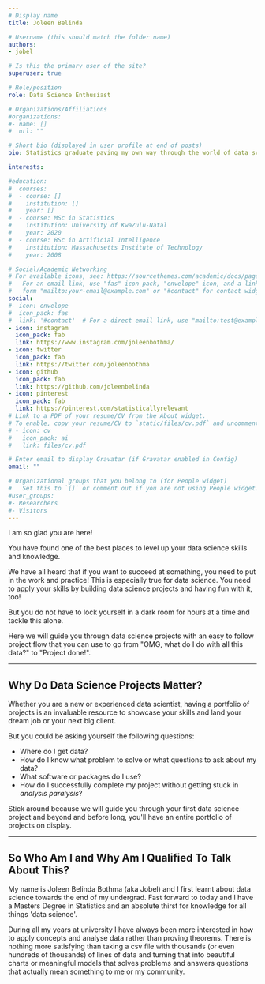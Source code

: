 ```yaml
---
# Display name
title: Joleen Belinda

# Username (this should match the folder name)
authors:
- jobel

# Is this the primary user of the site?
superuser: true

# Role/position
role: Data Science Enthusiast

# Organizations/Affiliations
#organizations:
#- name: []
#  url: ""

# Short bio (displayed in user profile at end of posts)
bio: Statistics graduate paving my own way through the world of data science

interests:

#education:
#  courses:
#  - course: []
#    institution: []
#    year: []
#  - course: MSc in Statistics
#    institution: University of KwaZulu-Natal
#    year: 2020
#  - course: BSc in Artificial Intelligence
#    institution: Massachusetts Institute of Technology
#    year: 2008

# Social/Academic Networking
# For available icons, see: https://sourcethemes.com/academic/docs/page-builder/#icons
#   For an email link, use "fas" icon pack, "envelope" icon, and a link in the
#   form "mailto:your-email@example.com" or "#contact" for contact widget.
social:
#- icon: envelope
#  icon_pack: fas
#  link: '#contact'  # For a direct email link, use "mailto:test@example.org".
- icon: instagram
  icon_pack: fab
  link: https://www.instagram.com/joleenbothma/
- icon: twitter
  icon_pack: fab
  link: https://twitter.com/joleenbothma
- icon: github
  icon_pack: fab
  link: https://github.com/joleenbelinda
- icon: pinterest
  icon_pack: fab
  link: https://pinterest.com/statisticallyrelevant
# Link to a PDF of your resume/CV from the About widget.
# To enable, copy your resume/CV to `static/files/cv.pdf` and uncomment the lines below.
# - icon: cv
#   icon_pack: ai
#   link: files/cv.pdf

# Enter email to display Gravatar (if Gravatar enabled in Config)
email: ""

# Organizational groups that you belong to (for People widget)
#   Set this to `[]` or comment out if you are not using People widget.
#user_groups:
#- Researchers
#- Visitors
---
```


I am so glad you are here! 

You have found one of the best places to level up your data science skills and knowledge.

We have all heard that if you want to succeed at something, you need to put in the work and practice! This is especially true for data science. You need to apply your skills by building data science projects and having fun with it, too!

But you do not have to lock yourself in a dark room for hours at a time and tackle this alone. 

Here we will guide you through data science projects with an easy to follow project flow that you can use to go from "OMG, what do I do with all this data?" to "Project done!". 

---

## Why Do Data Science Projects Matter?

Whether you are a new or experienced data scientist, having a portfolio of projects is an invaluable resource to showcase your skills and land your dream job or your next big client.

But you could be asking yourself the following questions:
- Where do I get data?
- How do I know what problem to solve or what questions to ask about my data?
- What software or packages do I use?
- How do I successfully complete my project without getting stuck in *analysis paralysis*?

Stick around because we will guide you through your first data science project and beyond and before long, you'll have an entire portfolio of projects on display.

---

## So Who Am I and Why Am I Qualified To Talk About This?

My name is Joleen Belinda Bothma (aka Jobel) and I first learnt about data science towards the end of my undergrad. Fast forward to today and I have a Masters Degree in Statistics and an absolute thirst for knowledge for all things 'data science'.

During all my years at university I have always been more interested in how to apply concepts and analyse data rather than proving theorems. There is nothing more satisfying than taking a csv file with thousands (or even hundreds of thousands) of lines of data and turning that into beautiful charts or meaningful models that solves problems and answers questions that actually mean something to me or my community.
